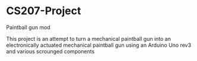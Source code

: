 CS207-Project
=============

Paintball gun mod


This project is an attempt to turn a mechanical paintball gun into an electronically actuated mechanical paintball gun using an Arduino Uno rev3 and various scrounged components
